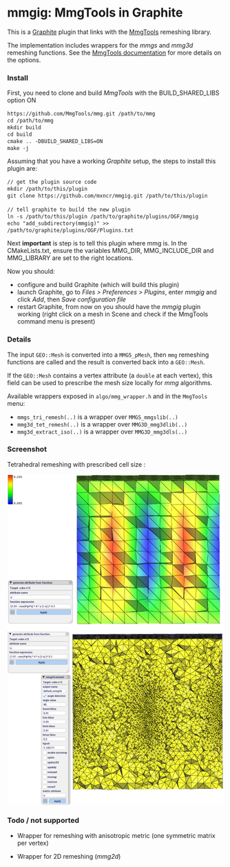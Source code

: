 # mmgig: MmgTools in Graphite

This is a [Graphite](http://alice.loria.fr/software/graphite) plugin that links
with the [MmgTools](https://www.mmgtools.org/) remeshing library.

The implementation includes wrappers for the *mmgs* and *mmg3d* remeshing
functions.  See the [MmgTools
documentation](https://www.mmgtools.org/mmg-remesher-try-mmg/mmg-remesher-options)
for more details on the options.

### Install

First, you need to clone and build *MmgTools* with the BUILD_SHARED_LIBS option ON

    https://github.com/MmgTools/mmg.git /path/to/mmg
    cd /path/to/mmg
    mkdir build
    cd build
    cmake .. -DBUILD_SHARED_LIBS=ON
    make -j

Assuming that you have a working *Graphite* setup, the steps to install this plugin are:

    // get the plugin source code
    mkdir /path/to/this/plugin
    git clone https://github.com/mxncr/mmgig.git /path/to/this/plugin

    // tell graphite to build the new plugin
    ln -s /path/to/this/plugin /path/to/graphite/plugins/OGF/mmgig
    echo "add_subdirectory(mmgig)" >> /path/to/graphite/plugins/OGF/Plugins.txt


Next **important** is step is to tell this plugin where mmg is. In the
CMakeLists.txt, ensure the variables MMG_DIR, MMG_INCLUDE_DIR and MMG_LIBRARY
are set to the right locations.

Now you should:
- configure and build Graphite (which will build this plugin)
- launch Graphite, go to *Files > Preferences > Plugins*, enter *mmgig* and click *Add*, then *Save configuration file*
- restart Graphite, from now on you should have the *mmgig* plugin working (right click on a mesh in Scene and check if the MmgTools command menu is present)

### Details 

The input `GEO::Mesh` is converted into a `MMG5_pMesh`, then `mmg` remeshing
functions are called and the result is converted back into a `GEO::Mesh`.

If the `GEO::Mesh` contains a vertex attribute (a `double` at each vertex), this field can
be used to prescribe the mesh size locally for *mmg* algorithms.

Available wrappers exposed in `algo/mmg_wrapper.h` and in the `MmgTools` menu:

- `mmgs_tri_remesh(..)` is a wrapper over `MMGS_mmgslib(..)`
- `mmg3d_tet_remesh(..)` is a wrapper over `MMG3D_mmg3dlib(..)`
- `mmg3d_extract_iso(..)` is a wrapper over `MMG3D_mmg3dls(..)`

### Screenshot

Tetrahedral remeshing with prescribed cell size :

[<img src="doc/cube_both.png">](docs/cube_both.png)

### Todo / not supported

- Wrapper for remeshing with anisotropic metric (one symmetric matrix per vertex)

- Wrapper for 2D remeshing (*mmg2d*)
